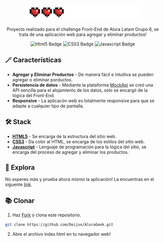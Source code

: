 <div align="center">
<img src="./assets/logoAluraGeek.png" height="auto" width="auto" />

<p>
Proyecto realizado para el challenge Front-End de Alura Latam Grupo 6, se trata de una aplicación web para agregar y eliminar productos!
</p>

![Html5 Badge](https://img.shields.io/badge/HTML5-e5532d?logo=html5&logoColor=fff&style=flat)
![CSS3 Badge](https://img.shields.io/badge/CSS3-0878c0?logo=CSS3&logoColor=fff&style=flat)
![Javascript Badge](https://img.shields.io/badge/Javascript-c3b01c?logo=javascript&logoColor=fff&style=flat)

</div>

## 🪄 Características

- **Agregar y Eliminar Productos** - De manera fácil e intuitiva se pueden agregar o eliminar porductos.
- **Persistencia de datos** - Mediante la plataforma [MockApi](https://mockapi.io/) se creó una API sencilla para el alojamiento de los datos, solo se encargó de la lógica del Front-End.
- **Responsive** - La aplicacón web es totalmente responsive para que se adapte a cualquier tipo de pantalla.

## 🛠️ Stack

- [**HTML5**](https://developer.mozilla.org/es/docs/Web/HTML) - Se encarga de la estructura del sitio web.
- [**CSS3**](https://developer.mozilla.org/es/docs/Web/CSS) - Da color al HTML, se encarga de los estilos del sitio web.
- [**Javascript**](https://developer.mozilla.org/es/docs/Web/JavaScript) - Lenguaje de programación para la lógica del sitio, se encarga del proceso de agregar y eliminar los productos.

## 🚀 Explora

No esperes más y prueba ahora mismo la aplicación! La encuentras en el siguente [link](https://deijux.github.io/AluraGeek/).

## 📚 Clonar

1. Haz [Fork](https://github.com/Deijux/AluraGeek/fork) o clona este repositorio.

```bash
git clone https://github.com/Deijux/AluraGeek.git
```

2. Abre el archivo index.html en tu navegador web!
